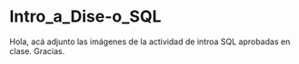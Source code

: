 # Intro_a_Dise-o_SQL
Hola, acá adjunto las imágenes de la actividad de introa SQL aprobadas en clase. Gracias.
